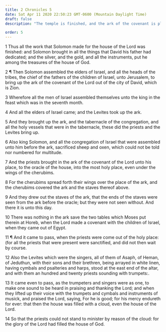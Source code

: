 ```yaml
---
title: 2 Chronicles 5
date: Sat Apr 11 2020 22:50:23 GMT-0600 (Mountain Daylight Time)
draft: false
description: "The temple is finished, and the ark of the covenant is placed in the holy of holies—The glory of the Lord fills the temple."

order: 5
---
```

    
1 Thus all the work that Solomon made for the house of the Lord was finished: and Solomon brought in all the things that David his father had dedicated; and the silver, and the gold, and all the instruments, put he among the treasures of the house of God.

2 ¶ Then Solomon assembled the elders of Israel, and all the heads of the tribes, the chief of the fathers of the children of Israel, unto Jerusalem, to bring up the ark of the covenant of the Lord out of the city of David, which is Zion.

3 Wherefore all the men of Israel assembled themselves unto the king in the feast which was in the seventh month.

4 And all the elders of Israel came; and the Levites took up the ark.

5 And they brought up the ark, and the tabernacle of the congregation, and all the holy vessels that were in the tabernacle, these did the priests and the Levites bring up.

6 Also king Solomon, and all the congregation of Israel that were assembled unto him before the ark, sacrificed sheep and oxen, which could not be told nor numbered for multitude.

7 And the priests brought in the ark of the covenant of the Lord unto his place, to the oracle of the house, into the most holy place, even under the wings of the cherubims.

8 For the cherubims spread forth their wings over the place of the ark, and the cherubims covered the ark and the staves thereof above.

9 And they drew out the staves of the ark, that the ends of the staves were seen from the ark before the oracle; but they were not seen without. And there it is unto this day.

10 There was nothing in the ark save the two tables which Moses put therein at Horeb, when the Lord made a covenant with the children of Israel, when they came out of Egypt.

11 ¶ And it came to pass, when the priests were come out of the holy place: (for all the priests that were present were sanctified, and did not then wait by course.

12 Also the Levites which were the singers, all of them of Asaph, of Heman, of Jeduthun, with their sons and their brethren, being arrayed in white linen, having cymbals and psalteries and harps, stood at the east end of the altar, and with them an hundred and twenty priests sounding with trumpets:.

13 It came even to pass, as the trumpeters and singers were as one, to make one sound to be heard in praising and thanking the Lord; and when they lifted up their voice with the trumpets and cymbals and instruments of musick, and praised the Lord, saying, For he is good; for his mercy endureth for ever: that then the house was filled with a cloud, even the house of the Lord.

14 So that the priests could not stand to minister by reason of the cloud: for the glory of the Lord had filled the house of God.
